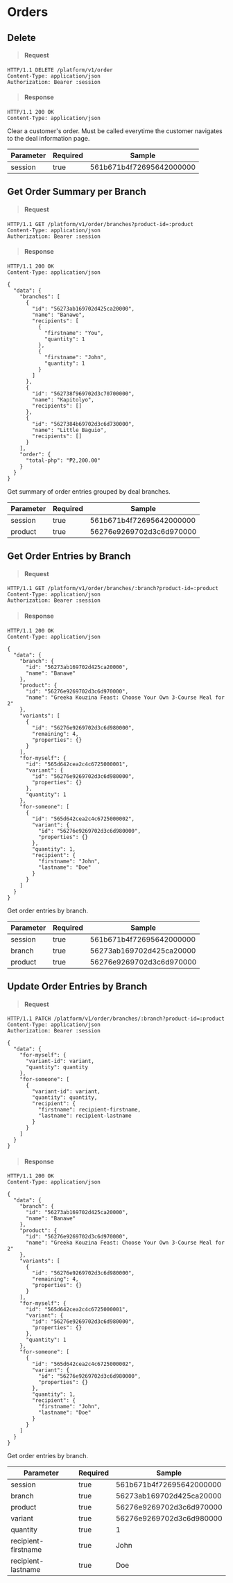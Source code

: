 # Orders

## Delete

> #### Request 

```shell
HTTP/1.1 DELETE /platform/v1/order
Content-Type: application/json
Authorization: Bearer :session
```

> #### Response

```shell
HTTP/1.1 200 OK
Content-Type: application/json
```

Clear a customer's order. Must be called everytime the customer navigates to the deal information page.

Parameter | Required | Sample
--- | --- | ---
session | true | 561b671b4f72695642000000



## Get Order Summary per Branch

> #### Request

```shell
HTTP/1.1 GET /platform/v1/order/branches?product-id=:product
Content-Type: application/json
Authorization: Bearer :session
```

> #### Response

```shell
HTTP/1.1 200 OK
Content-Type: application/json

{
  "data": {
    "branches": [
      {
        "id": "56273ab169702d425ca20000",
        "name": "Banawe",
        "recipients": [
          {
            "firstname": "You",
            "quantity": 1
          },
          {
            "firstname": "John",
            "quantity": 1
          }
        ]
      },
      {
        "id": "562738f969702d3c70700000",
        "name": "Kapitolyo",
        "recipients": []
      },
      {
        "id": "5627384b69702d3c6d730000",
        "name": "Little Baguio",
        "recipients": []
      }
    ],
    "order": {
      "total-php": "₱2,200.00"
    }
  }
}
```

Get summary of order entries grouped by deal branches.

Parameter | Required | Sample
--- | --- | ---
session | true | 561b671b4f72695642000000
product | true | 56276e9269702d3c6d970000


## Get Order Entries by Branch

> #### Request

```shell
HTTP/1.1 GET /platform/v1/order/branches/:branch?product-id=:product
Content-Type: application/json
Authorization: Bearer :session
```

> #### Response

```shell
HTTP/1.1 200 OK
Content-Type: application/json

{
  "data": {
    "branch": {
      "id": "56273ab169702d425ca20000",
      "name": "Banawe"
    },
    "product": {
      "id": "56276e9269702d3c6d970000",
      "name": "Greeka Kouzina Feast: Choose Your Own 3-Course Meal for 2"
    },
    "variants": [
      {
        "id": "56276e9269702d3c6d980000",
        "remaining": 4,
        "properties": {}
      }
    ],
    "for-myself": {
      "id": "565d642cea2c4c6725000001",
      "variant": {
        "id": "56276e9269702d3c6d980000",
        "properties": {}
      },
      "quantity": 1
    },
    "for-someone": [
      {
        "id": "565d642cea2c4c6725000002",
        "variant": {
          "id": "56276e9269702d3c6d980000",
          "properties": {}
        },
        "quantity": 1,
        "recipient": {
          "firstname": "John",
          "lastname": "Doe"
        }
      }
    ]
  }
}
```

Get order entries by branch.

Parameter | Required | Sample
--- | --- | ---
session | true | 561b671b4f72695642000000
branch | true | 56273ab169702d425ca20000
product | true | 56276e9269702d3c6d970000



## Update Order Entries by Branch

> #### Request

```shell
HTTP/1.1 PATCH /platform/v1/order/branches/:branch?product-id=:product
Content-Type: application/json
Authorization: Bearer :session

{
  "data": {
    "for-myself": {
      "variant-id": variant,
      "quantity": quantity
    },
    "for-someone": [
      {
        "variant-id": variant,
        "quantity": quantity,
        "recipient": {
          "firstname": recipient-firstname,
          "lastname": recipient-lastname
        }
      }
    ]
  }
}
```

> #### Response

```shell
HTTP/1.1 200 OK
Content-Type: application/json

{
  "data": {
    "branch": {
      "id": "56273ab169702d425ca20000",
      "name": "Banawe"
    },
    "product": {
      "id": "56276e9269702d3c6d970000",
      "name": "Greeka Kouzina Feast: Choose Your Own 3-Course Meal for 2"
    },
    "variants": [
      {
        "id": "56276e9269702d3c6d980000",
        "remaining": 4,
        "properties": {}
      }
    ],
    "for-myself": {
      "id": "565d642cea2c4c6725000001",
      "variant": {
        "id": "56276e9269702d3c6d980000",
        "properties": {}
      },
      "quantity": 1
    },
    "for-someone": [
      {
        "id": "565d642cea2c4c6725000002",
        "variant": {
          "id": "56276e9269702d3c6d980000",
          "properties": {}
        },
        "quantity": 1,
        "recipient": {
          "firstname": "John",
          "lastname": "Doe"
        }
      }
    ]
  }
}
```

Get order entries by branch.

Parameter | Required | Sample
--- | --- | ---
session | true | 561b671b4f72695642000000
branch | true | 56273ab169702d425ca20000
product | true | 56276e9269702d3c6d970000
variant | true | 56276e9269702d3c6d980000
quantity | true | 1
recipient-firstname | true | John
recipient-lastname | true | Doe
